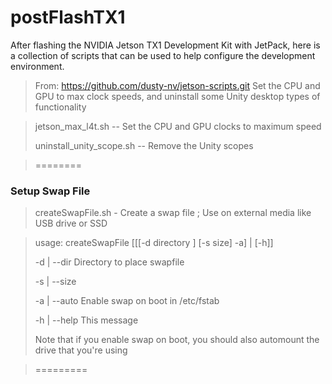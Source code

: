 # postFlashTX1
After flashing the NVIDIA Jetson TX1 Development Kit with JetPack, here is a collection of scripts that can be used to help configure the development environment.

> From: https://github.com/dusty-nv/jetson-scripts.git
> Set the CPU and GPU to max clock speeds, and uninstall some Unity desktop types of functionality

> jetson_max_l4t.sh           -- Set the CPU and GPU clocks to maximum speed
>
> uninstall_unity_scope.sh    -- Remove the Unity scopes

> ========

### Setup Swap File
> createSwapFile.sh - Create a swap file ; Use on external media like USB drive or SSD

> usage: createSwapFile [[[-d directory ] [-s size] -a] | [-h]]
>
> -d | --dir <directoryname>   Directory to place swapfile
>
> -s | --size <gigabytes>
>
> -a | --auto  Enable swap on boot in /etc/fstab 
>
> -h | --help  This message
>
> Note that if you enable swap on boot, you should also automount the drive that you're using

> =========



